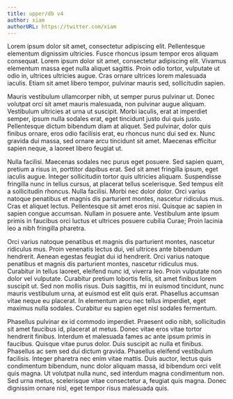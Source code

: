 ```yaml
---
title: upper/db v4
author: xiam
authorURL: https://twitter.com/xiam
---
```


Lorem ipsum dolor sit amet, consectetur adipiscing elit. Pellentesque elementum
dignissim ultricies. Fusce rhoncus ipsum tempor eros aliquam consequat. Lorem
ipsum dolor sit amet, consectetur adipiscing elit. Vivamus elementum massa eget
nulla aliquet sagittis. Proin odio tortor, vulputate ut odio in, ultrices
ultricies augue. Cras ornare ultrices lorem malesuada iaculis. Etiam sit amet
libero tempor, pulvinar mauris sed, sollicitudin sapien.

<!--truncate-->

Mauris vestibulum ullamcorper nibh, ut semper purus pulvinar ut. Donec volutpat
orci sit amet mauris malesuada, non pulvinar augue aliquam. Vestibulum
ultricies at urna ut suscipit. Morbi iaculis, erat at imperdiet semper, ipsum
nulla sodales erat, eget tincidunt justo dui quis justo. Pellentesque dictum
bibendum diam at aliquet. Sed pulvinar, dolor quis finibus ornare, eros odio
facilisis erat, eu rhoncus nunc dui sed ex. Nunc gravida dui massa, sed ornare
arcu tincidunt sit amet. Maecenas efficitur sapien neque, a laoreet libero
feugiat ut.

Nulla facilisi. Maecenas sodales nec purus eget posuere. Sed sapien quam,
pretium a risus in, porttitor dapibus erat. Sed sit amet fringilla ipsum, eget
iaculis augue. Integer sollicitudin tortor quis ultricies aliquam. Suspendisse
fringilla nunc in tellus cursus, at placerat tellus scelerisque. Sed tempus
elit a sollicitudin rhoncus. Nulla facilisi. Morbi nec dolor dolor. Orci varius
natoque penatibus et magnis dis parturient montes, nascetur ridiculus mus. Cras
et aliquet lectus. Pellentesque sit amet eros nisi. Quisque ac sapien in sapien
congue accumsan. Nullam in posuere ante. Vestibulum ante ipsum primis in
faucibus orci luctus et ultrices posuere cubilia Curae; Proin lacinia leo a
nibh fringilla pharetra.

Orci varius natoque penatibus et magnis dis parturient montes, nascetur
ridiculus mus. Proin venenatis lectus dui, vel ultrices ante bibendum
hendrerit. Aenean egestas feugiat dui id hendrerit. Orci varius natoque
penatibus et magnis dis parturient montes, nascetur ridiculus mus. Curabitur in
tellus laoreet, eleifend nunc id, viverra leo. Proin vulputate non dolor vel
vulputate. Curabitur pretium lobortis felis, sit amet finibus lorem suscipit
ut. Sed non mollis risus. Duis sagittis, mi in euismod tincidunt, nunc mauris
vestibulum urna, at euismod est elit quis erat. Phasellus accumsan vitae neque
eu placerat. In elementum arcu nec tellus imperdiet, eget maximus nulla
sodales. Curabitur eu sapien eget nisl sodales fermentum.

Phasellus pulvinar ex id commodo imperdiet. Praesent odio nibh, sollicitudin
sit amet faucibus id, placerat at metus. Donec vitae eros vitae tortor
hendrerit finibus. Interdum et malesuada fames ac ante ipsum primis in
faucibus. Quisque vitae purus dolor. Duis suscipit ac nulla et finibus.
Phasellus ac sem sed dui dictum gravida. Phasellus eleifend vestibulum
facilisis. Integer pharetra nec enim vitae mattis. Duis auctor, lectus quis
condimentum bibendum, nunc dolor aliquam massa, id bibendum orci velit quis
magna. Ut volutpat nulla nunc, sed interdum magna condimentum non. Sed urna
metus, scelerisque vitae consectetur a, feugiat quis magna. Donec dignissim
ornare nisl, eget tempor risus malesuada quis.
